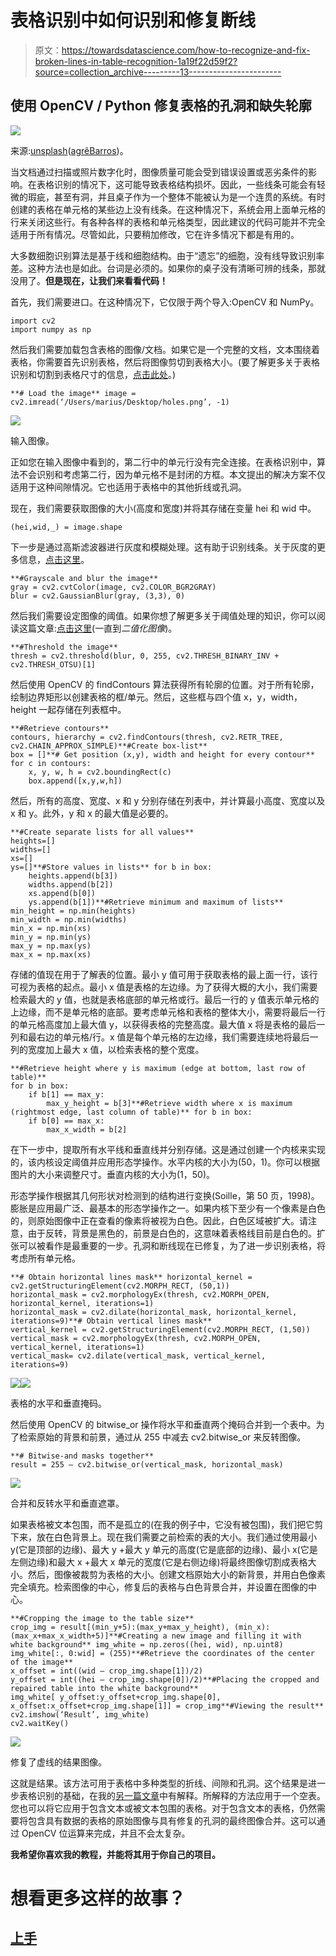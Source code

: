# 表格识别中如何识别和修复断线

> 原文：<https://towardsdatascience.com/how-to-recognize-and-fix-broken-lines-in-table-recognition-1a19f22d59f2?source=collection_archive---------13----------------------->

## 使用 OpenCV / Python 修复表格的孔洞和缺失轮廓

![](img/1a89ec67aa91285c7b46964c57227d54.png)

来源:[unsplash](https://unsplash.com/photos/fKAjOxgZNPg)([agrêBarros](https://unsplash.com/@agebarros))。

当文档通过扫描或照片数字化时，图像质量可能会受到错误设置或恶劣条件的影响。在表格识别的情况下，这可能导致表格结构损坏。因此，一些线条可能会有轻微的瑕疵，甚至有洞，并且桌子作为一个整体不能被认为是一个连贯的系统。有时创建的表格在单元格的某些边上没有线条。在这种情况下，系统会用上面单元格的行来关闭这些行。有各种各样的表格和单元格类型，因此建议的代码可能并不完全适用于所有情况。尽管如此，只要稍加修改，它在许多情况下都是有用的。

大多数细胞识别算法是基于线和细胞结构。由于“遗忘”的细胞，没有线导致识别率差。这种方法也是如此。台词是必须的。如果你的桌子没有清晰可辨的线条，那就没用了。**但是现在，让我们来看看代码！**

首先，我们需要进口。在这种情况下，它仅限于两个导入:OpenCV 和 NumPy。

```
import cv2
import numpy as np
```

然后我们需要加载包含表格的图像/文档。如果它是一个完整的文档，文本围绕着表格，你需要首先识别表格，然后将图像剪切到表格大小。(要了解更多关于表格识别和切割到表格尺寸的信息，[点击此处](/a-table-detection-cell-recognition-and-text-extraction-algorithm-to-convert-tables-to-excel-files-902edcf289ec)。)

```
**# Load the image** image = cv2.imread(‘/Users/marius/Desktop/holes.png’, -1)
```

![](img/5819e5356a125c794cdb59ebbc539606.png)

输入图像。

正如您在输入图像中看到的，第二行中的单元行没有完全连接。在表格识别中，算法不会识别和考虑第二行，因为单元格不是封闭的方框。本文提出的解决方案不仅适用于这种间隙情况。它也适用于表格中的其他折线或孔洞。

现在，我们需要获取图像的大小(高度和宽度)并将其存储在变量 hei 和 wid 中。

```
(hei,wid,_) = image.shape 
```

下一步是通过高斯滤波器进行灰度和模糊处理。这有助于识别线条。关于灰度的更多信息，[点击这里](/understanding-the-basics-of-digital-image-processing-and-computer-vision-using-opencv-8bc0e67243c8)。

```
**#Grayscale and blur the image**
gray = cv2.cvtColor(image, cv2.COLOR_BGR2GRAY)
blur = cv2.GaussianBlur(gray, (3,3), 0)
```

然后我们需要设定图像的阈值。如果你想了解更多关于阈值处理的知识，你可以阅读这篇文章:[点击这里](/understanding-the-basics-of-digital-image-processing-and-computer-vision-using-opencv-8bc0e67243c8)(一直到*二值化图像*)。

```
**#Threshold the image**
thresh = cv2.threshold(blur, 0, 255, cv2.THRESH_BINARY_INV + cv2.THRESH_OTSU)[1]
```

然后使用 OpenCV 的 findContours 算法获得所有轮廓的位置。对于所有轮廓，绘制边界矩形以创建表格的框/单元。然后，这些框与四个值 x，y，width，height 一起存储在列表框中。

```
**#Retrieve contours** 
contours, hierarchy = cv2.findContours(thresh, cv2.RETR_TREE, cv2.CHAIN_APPROX_SIMPLE)**#Create box-list**
box = []**# Get position (x,y), width and height for every contour** for c in contours:
    x, y, w, h = cv2.boundingRect(c)
    box.append([x,y,w,h])
```

然后，所有的高度、宽度、x 和 y 分别存储在列表中，并计算最小高度、宽度以及 x 和 y。此外，y 和 x 的最大值是必要的。

```
**#Create separate lists for all values**
heights=[]
widths=[]
xs=[]
ys=[]**#Store values in lists** for b in box:
    heights.append(b[3])
    widths.append(b[2])
    xs.append(b[0])
    ys.append(b[1])**#Retrieve minimum and maximum of lists** min_height = np.min(heights)
min_width = np.min(widths)
min_x = np.min(xs)
min_y = np.min(ys)
max_y = np.max(ys)
max_x = np.max(xs)
```

存储的值现在用于了解表的位置。最小 y 值可用于获取表格的最上面一行，该行可视为表格的起点。最小 x 值是表格的左边缘。为了获得大概的大小，我们需要检索最大的 y 值，也就是表格底部的单元格或行。最后一行的 y 值表示单元格的上边缘，而不是单元格的底部。要考虑单元格和表格的整体大小，需要将最后一行的单元格高度加上最大值 y，以获得表格的完整高度。最大值 x 将是表格的最后一列和最右边的单元格/行。x 值是每个单元格的左边缘，我们需要连续地将最后一列的宽度加上最大 x 值，以检索表格的整个宽度。

```
**#Retrieve height where y is maximum (edge at bottom, last row of table)**
for b in box:
    if b[1] == max_y:
        max_y_height = b[3]**#Retrieve width where x is maximum (rightmost edge, last column of table)** for b in box:
    if b[0] == max_x:
        max_x_width = b[2]
```

在下一步中，提取所有水平线和垂直线并分别存储。这是通过创建一个内核来实现的，该内核设定阈值并应用形态学操作。水平内核的大小为(50，1)。你可以根据图片的大小来调整尺寸。垂直内核的大小为(1，50)。

形态学操作根据其几何形状对检测到的结构进行变换(Soille，第 50 页，1998)。膨胀是应用最广泛、最基本的形态学操作之一。如果内核下至少有一个像素是白色的，则原始图像中正在查看的像素将被视为白色。因此，白色区域被扩大。请注意，由于反转，背景是黑色的，前景是白色的，这意味着表格线目前是白色的。扩张可以被看作是最重要的一步。孔洞和断线现在已修复，为了进一步识别表格，将考虑所有单元格。

```
**# Obtain horizontal lines mask** horizontal_kernel = cv2.getStructuringElement(cv2.MORPH_RECT, (50,1))
horizontal_mask = cv2.morphologyEx(thresh, cv2.MORPH_OPEN, horizontal_kernel, iterations=1)
horizontal_mask = cv2.dilate(horizontal_mask, horizontal_kernel, iterations=9)**# Obtain vertical lines mask**
vertical_kernel = cv2.getStructuringElement(cv2.MORPH_RECT, (1,50))
vertical_mask = cv2.morphologyEx(thresh, cv2.MORPH_OPEN, vertical_kernel, iterations=1)
vertical_mask= cv2.dilate(vertical_mask, vertical_kernel, iterations=9)
```

![](img/b105e639cdc3717cb379e594bf2de2cf.png)![](img/bcbbb45b540a882b24b867c55aae21a2.png)

表格的水平和垂直掩码。

然后使用 OpenCV 的 bitwise_or 操作将水平和垂直两个掩码合并到一个表中。为了检索原始的背景和前景，通过从 255 中减去 cv2.bitwise_or 来反转图像。

```
**# Bitwise-and masks together**
result = 255 — cv2.bitwise_or(vertical_mask, horizontal_mask)
```

![](img/4299b64c0b49f172826d0223950eb294.png)

合并和反转水平和垂直遮罩。

如果表格被文本包围，而不是孤立的(在我的例子中，它没有被包围)，我们把它剪下来，放在白色背景上。现在我们需要之前检索的表的大小。我们通过使用最小 y(它是顶部的边缘)、最大 y +最大 y 单元的高度(它是底部的边缘)、最小 x(它是左侧边缘)和最大 x +最大 x 单元的宽度(它是右侧边缘)将最终图像切割成表格大小。然后，图像被裁剪为表格的大小。创建文档原始大小的新背景，并用白色像素完全填充。检索图像的中心，修复后的表格与白色背景合并，并设置在图像的中心。

```
**#Cropping the image to the table size**
crop_img = result[(min_y+5):(max_y+max_y_height), (min_x):(max_x+max_x_width+5)]**#Creating a new image and filling it with white background** img_white = np.zeros((hei, wid), np.uint8)
img_white[:, 0:wid] = (255)**#Retrieve the coordinates of the center of the image**
x_offset = int((wid — crop_img.shape[1])/2)
y_offset = int((hei — crop_img.shape[0])/2)**#Placing the cropped and repaired table into the white background**
img_white[ y_offset:y_offset+crop_img.shape[0], x_offset:x_offset+crop_img.shape[1]] = crop_img**#Viewing the result**
cv2.imshow(‘Result’, img_white)
cv2.waitKey()
```

![](img/32b3f0f9fb168f2a4b80c5e3d1ffbd06.png)

修复了虚线的结果图像。

这就是结果。该方法可用于表格中多种类型的折线、间隙和孔洞。这个结果是进一步表格识别的基础，在我的[另一篇文章](/a-table-detection-cell-recognition-and-text-extraction-algorithm-to-convert-tables-to-excel-files-902edcf289ec)中有解释。所解释的方法应用于一个空表。您也可以将它应用于包含文本或被文本包围的表格。对于包含文本的表格，仍然需要将包含具有数据的表格的原始图像与具有修复的孔洞的最终图像合并。这可以通过 OpenCV 位运算来完成，并且不会太复杂。

**我希望你喜欢我的教程，并能将其用于你自己的项目。**

# 想看更多这样的故事？

## [上手](https://medium.com/@hucker.marius/membership)